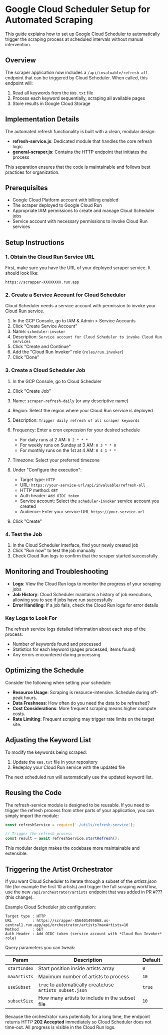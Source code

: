# Google Cloud Scheduler Setup for Automated Scraping

This guide explains how to set up Google Cloud Scheduler to automatically trigger the scraping process at scheduled intervals without manual intervention.

## Overview

The scraper application now includes a `/api/invaluable/refresh-all` endpoint that can be triggered by Cloud Scheduler. When called, this endpoint will:

1. Read all keywords from the `KWs.txt` file
2. Process each keyword sequentially, scraping all available pages
3. Store results in Google Cloud Storage

## Implementation Details

The automated refresh functionality is built with a clean, modular design:

- **refresh-service.js**: Dedicated module that handles the core refresh logic
- **general-scraper.js**: Contains the HTTP endpoint that initiates the process

This separation ensures that the code is maintainable and follows best practices for organization.

## Prerequisites

- Google Cloud Platform account with billing enabled
- The scraper deployed to Google Cloud Run
- Appropriate IAM permissions to create and manage Cloud Scheduler jobs
- Service account with necessary permissions to invoke Cloud Run services

## Setup Instructions

### 1. Obtain the Cloud Run Service URL

First, make sure you have the URL of your deployed scraper service. It should look like:
```
https://scrapper-XXXXXXXX.run.app
```

### 2. Create a Service Account for Cloud Scheduler

Cloud Scheduler needs a service account with permission to invoke your Cloud Run service.

1. In the GCP Console, go to IAM & Admin > Service Accounts
2. Click "Create Service Account"
3. Name: `scheduler-invoker`
4. Description: `Service account for Cloud Scheduler to invoke Cloud Run services`
5. Click "Create and Continue"
6. Add the "Cloud Run Invoker" role (`roles/run.invoker`)
7. Click "Done"

### 3. Create a Cloud Scheduler Job

1. In the GCP Console, go to Cloud Scheduler
2. Click "Create Job"
3. Name: `scraper-refresh-daily` (or any descriptive name)
4. Region: Select the region where your Cloud Run service is deployed
5. Description: `Trigger daily refresh of all scraper keywords`
6. Frequency: Enter a cron expression for your desired schedule
   - For daily runs at 2 AM: `0 2 * * *`
   - For weekly runs on Sunday at 3 AM: `0 3 * * 0`
   - For monthly runs on the 1st at 4 AM: `0 4 1 * *`
7. Timezone: Select your preferred timezone

8. Under "Configure the execution":
   - Target type: `HTTP`
   - URL: `https://your-service-url/api/invaluable/refresh-all`
   - HTTP method: `GET`
   - Auth header: `Add OIDC token`
   - Service account: Select the `scheduler-invoker` service account you created
   - Audience: Enter your service URL `https://your-service-url`

9. Click "Create"

### 4. Test the Job

1. In the Cloud Scheduler interface, find your newly created job
2. Click "Run now" to test the job manually
3. Check Cloud Run logs to confirm that the scraper started successfully

## Monitoring and Troubleshooting

- **Logs**: View the Cloud Run logs to monitor the progress of your scraping jobs
- **Job History**: Cloud Scheduler maintains a history of job executions, allowing you to see if jobs have run successfully
- **Error Handling**: If a job fails, check the Cloud Run logs for error details

### Key Logs to Look For

The refresh service logs detailed information about each step of the process:
- Number of keywords found and processed
- Statistics for each keyword (pages processed, items found)
- Any errors encountered during processing

## Optimizing the Schedule

Consider the following when setting your schedule:

- **Resource Usage**: Scraping is resource-intensive. Schedule during off-peak hours.
- **Data Freshness**: How often do you need the data to be refreshed?
- **Cost Considerations**: More frequent scraping means higher compute costs.
- **Rate Limiting**: Frequent scraping may trigger rate limits on the target site.

## Adjusting the Keyword List

To modify the keywords being scraped:

1. Update the `KWs.txt` file in your repository
2. Redeploy your Cloud Run service with the updated file

The next scheduled run will automatically use the updated keyword list.

## Reusing the Code

The refresh-service module is designed to be reusable. If you need to trigger the refresh process from other parts of your application, you can simply import the module:

```javascript
const refreshService = require('./utils/refresh-service');

// Trigger the refresh process
const result = await refreshService.startRefresh();
```

This modular design makes the codebase more maintainable and extensible.

## Triggering the Artist Orchestrator

If you want Cloud Scheduler to iterate through a subset of the *artists.json* file (for example the first 10 artists) and trigger the full scraping workflow, use the new `/api/orchestrator/artists` endpoint that was added in PR #??? (this change).

Example Cloud Scheduler job configuration:

```
Target type : HTTP
URL         : https://scrapper-856401495068.us-central1.run.app/api/orchestrator/artists?maxArtists=10
Method      : GET
Auth Header : Add OIDC token (service account with *Cloud Run Invoker* role)
```

Query parameters you can tweak:

| Param            | Description                                             | Default |
|------------------|---------------------------------------------------------|---------|
| `startIndex`     | Start position inside artists array                     | `0`     |
| `maxArtists`     | Maximum number of artists to process                    | `10`    |
| `useSubset`      | `true` to automatically create/use `artists_subset.json`| `true`  |
| `subsetSize`     | How many artists to include in the subset file          | `10`    |

Because the orchestrator runs potentially for a long time, the endpoint returns HTTP **202 Accepted** immediately so Cloud Scheduler does not time-out. All progress is visible in the Cloud Run logs. 